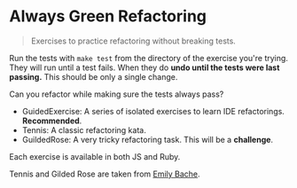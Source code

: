 # Always Green Refactoring

> Exercises to practice refactoring without breaking tests.  

Run the tests with `make test` from the directory of the exercise you're trying. They will run until a test fails. When they do **undo until the tests were last passing.** This should be only a single change.

Can you refactor while making sure the tests always pass?

- GuidedExercise: A series of isolated exercises to learn IDE refactorings. **Recommended**.
- Tennis: A classic refactoring kata.
- GuildedRose: A very tricky refactoring task. This will be a **challenge**.

Each exercise is available in both JS and Ruby.

Tennis and Gilded Rose are taken from [Emily Bache](github.com/emilybache).
